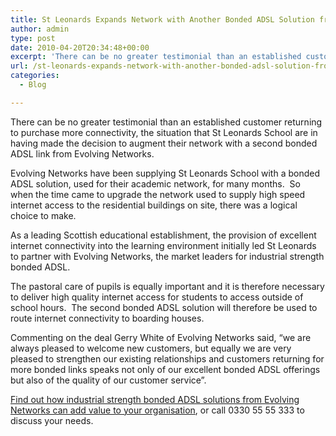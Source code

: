 ```yaml
---
title: St Leonards Expands Network with Another Bonded ADSL Solution from Evolving Networks
author: admin
type: post
date: 2010-04-20T20:34:48+00:00
excerpt: 'There can be no greater testimonial than an established customer returning to purchase more connectivity, St Leonards School has purchased a second bonded ADSL solution [...]'
url: /st-leonards-expands-network-with-another-bonded-adsl-solution-from-evolving-networks/
categories:
  - Blog

---
```

There can be no greater testimonial than an established customer returning to purchase more connectivity, the situation that St Leonards School are in having made the decision to augment their network with a second bonded ADSL link from Evolving Networks.

Evolving Networks have been supplying St Leonards School with a bonded ADSL solution, used for their academic network, for many months.  So when the time came to upgrade the network used to supply high speed internet access to the residential buildings on site, there was a logical choice to make.

As a leading Scottish educational establishment, the provision of excellent internet connectivity into the learning environment initially led St Leonards to partner with Evolving Networks, the market leaders for industrial strength bonded ADSL.

The pastoral care of pupils is equally important and it is therefore necessary to deliver high quality internet access for students to access outside of school hours.  The second bonded ADSL solution will therefore be used to route internet connectivity to boarding houses.

Commenting on the deal Gerry White of Evolving Networks said, “we are always pleased to welcome new customers, but equally we are very pleased to strengthen our existing relationships and customers returning for more bonded links speaks not only of our excellent bonded ADSL offerings but also of the quality of our customer service”.

[Find out how industrial strength bonded ADSL solutions from Evolving Networks can add value to your organisation][1], or call 0330 55 55 333 to discuss your needs.

 [1]: /contact-us/ "Contact Evolving Networks - The Bonded ADSL Experts"